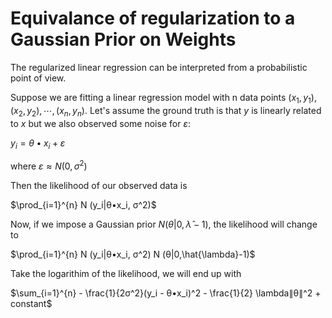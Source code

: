 # Equivalance of regularization to a Gaussian Prior on Weights

The regularized linear regression can be interpreted from a probabilistic point of view.

Suppose we are fitting a linear regression model with n data points $(x_1, y_1), (x_2, y_2), ⋯, (x_n, y_n)$. Let's assume the ground truth is that $y$ is linearly related to $x$ but we also observed some noise for $ε$:

$y_i = θ•x_i + ε$

where $ε ≈ N (0, σ^2)$

Then the likelihood of our observed data is

$\prod_{i=1}^{n} N (y_i|θ•x_i, σ^2)$

Now, if we impose a Gaussian prior $N (θ|0,\hat{\lambda}-1)$, the likelihood will change to

$\prod_{i=1}^{n} N (y_i|θ•x_i, σ^2) N (θ|0,\hat{\lambda}-1)$

Take the logarithim of the likelihood, we will end up with

$\sum_{i=1}^{n} - \frac{1}{2σ^2}(y_i - θ•x_i)^2 - \frac{1}{2} \lambda∥θ∥^2 + constant$
